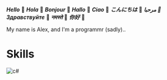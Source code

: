 ***Hello***            👋
***Hola***             👋
***Bonjour***          👋
***Hallo***            👋
***Ciao***             👋
***こんにちは***        👋
***مرحبا         👋***
***Здравствуйте***     👋
***नमस्ते***             👋
***你好***              👋


My name is Alex, and I'm a programmr (sadly)..



# Skills
![c#](https://github.com/user-attachments/assets/1191c33b-b6b2-41d8-a33a-93b471cdbc4c)
